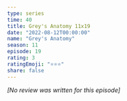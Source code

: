 ```yaml
---
type: series
time: 40
title: Grey's Anatomy 11x19
date: "2022-08-12T00:00:00"
name: "Grey's Anatomy"
season: 11
episode: 19
rating: 3
ratingEmoji: "⭐️⭐️⭐️"
share: false
---
```


*[No review was written for this episode]*